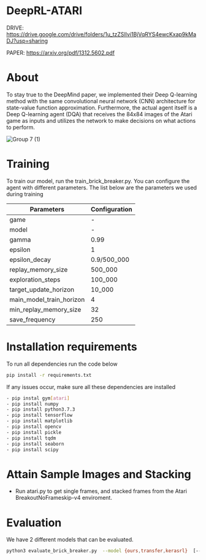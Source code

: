 # DeepRL-ATARI
DRIVE: https://drive.google.com/drive/folders/1u_tzZSIlvi1BjVqRYS4ewcKxap9kMaDJ?usp=sharing

PAPER: https://arxiv.org/pdf/1312.5602.pdf

# About
To stay true to the DeepMind paper, we implemented their Deep Q-learning method with the same convolutional neural network (CNN) architecture for state-value function approximation. Furthermore, the actual agent itself is a Deep Q-learning agent (DQA) that receives the 84x84 images of the Atari game as inputs and utilizes the network to make decisions on what actions to perform. 

![Group 7 (1)](https://user-images.githubusercontent.com/14239415/144766160-c314b329-e5d8-4787-979e-e8c55b651241.png)

# Training
To train our model, run the train_brick_breaker.py.
You can configure the agent with different parameters. The list below are the parameters we used during training

Parameters | Configuration |
--- | --- | 
game | -
model | -
gamma | 0.99
epsilon| 1
epsilon_decay | 0.9/500_000 
replay_memory_size| 500_000 
exploration_steps |100_000 
target_update_horizon| 10_000 
main_model_train_horizon| 4 
min_replay_memory_size |32
save_frequency |250 


# Installation requirements
To run all dependencies run the code below
```sh
pip install -r requirements.txt
```
If any issues occur, make sure all these dependencies are installed
```sh
- pip instal gym[atari] 
- pip install numpy
- pip install python3.7.3
- pip install tensorflow
- pip install matplotlib
- pip install opencv
- pip install pickle
- pip install tqdm
- pip install seaborn
- pip install scipy
```

# Attain Sample Images and Stacking 
- Run atari.py to get single frames, and stacked frames from the Atari BreakoutNoFrameskip-v4 enviroment.


# Evaluation
We have 2 different models that can be evaluated. 
```sh
python3 evaluate_brick_breaker.py  --model {ours,transfer,kerasrl}  [--games GAMES] [--render]
```
